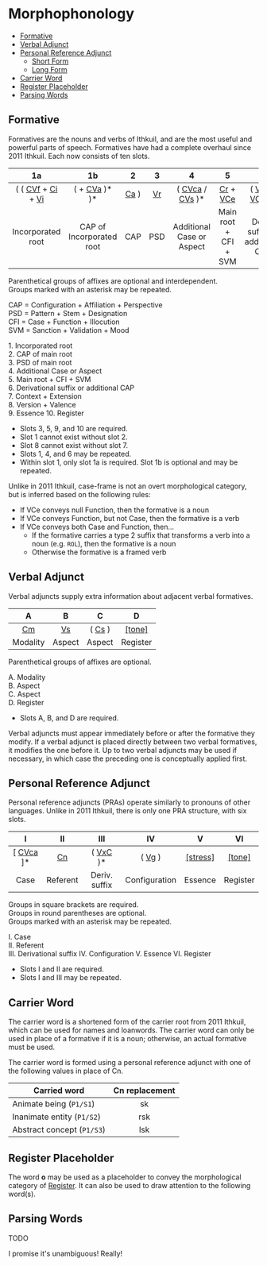 # Morphophonology

* [Formative](#formative)
* [Verbal Adjunct](#verbal-adjunct)
* [Personal Reference Adjunct](#personal-reference-adjunct)
  * [Short Form](#short-form)
  * [Long Form](#long-form)
* [Carrier Word](#carrier-word)
* [Register Placeholder](#register-placeholder)
* [Parsing Words](#parsing-words)

## Formative

Formatives are the nouns and verbs of Ithkuil, and are the most useful and powerful parts of speech. Formatives have had a complete overhaul since 2011 Ithkuil. Each now consists of ten slots.

|                                  1a                                   |                    1b                     |           2           |          3          |                          4                           |                      5                      |                              6                               |           7           |              8               |                      9                      |                     10                     |
|:---------------------------------------------------------------------:|:-----------------------------------------:|:---------------------:|:-------------------:|:----------------------------------------------------:|:-------------------------------------------:|:------------------------------------------------------------:|:---------------------:|:----------------------------:|:-------------------------------------------:|:------------------------------------------:|
| ( ( [CVf](affixes.md#cvf) + [Ci](affixes.md#ci) + [Vi](affixes.md#vi) | ( + [CVa](affixes.md#cva-and-vca) )\* )\* | [Ca](affixes.md#ca) ) | [Vr](affixes.md#vr) | ( [CVca](affixes.md#cvc) / [CVs](affixes.md#cvs) )\* | [Cr](affixes.md#cr) + [VCe](affixes.md#vce) | ( [VxC](deriv_suffix.md) / [VCa](affixes.md#cva-and-vca) )\* | ( [Vt](affixes.md#vt) | ( '[VCv](affixes.md#vcv) ) ) | [[stress]](essence_and_register.md#essence) | [[tone]](essence_and_register.md#register) |
|                           Incorporated root                           |         CAP of Incorporated root          |          CAP          |         PSD         |              Additional Case or Aspect               |            Main root + CFI + SVM            |               Deriv. suffix or additional CAP                |  Context + Extension  |      Version + Valence       |                   Essence                   |                  Register                  |

Parenthetical groups of affixes are optional and interdependent.  
Groups marked with an asterisk may be repeated.

CAP = Configuration + Affiliation + Perspective  
PSD = Pattern + Stem + Designation  
CFI = Case + Function + Illocution  
SVM = Sanction + Validation + Mood

1\. Incorporated root  
2\. CAP of main root  
3\. PSD of main root  
4\. Additional Case or Aspect  
5\. Main root + CFI + SVM  
6\. Derivational suffix or additional CAP  
7\. Context + Extension  
8\. Version + Valence  
9\. Essence
10\. Register

* Slots 3, 5, 9, and 10 are required.
* Slot 1 cannot exist without slot 2.
* Slot 8 cannot exist without slot 7.
* Slots 1, 4, and 6 may be repeated.
* Within slot 1, only slot 1a is required. Slot 1b is optional and may be repeated.

Unlike in 2011 Ithkuil, case-frame is not an overt morphological category, but is inferred based on the following rules:

* If VCe conveys null Function, then the formative is a noun
* If VCe conveys Function, but not Case, then the formative is a verb
* If VCe conveys both Case and Function, then...
  * If the formative carries a type 2 suffix that transforms a verb into a noun (e.g. `ROL`), then the formative is a noun
  * Otherwise the formative is a framed verb

## Verbal Adjunct

Verbal adjuncts supply extra information about adjacent verbal formatives.

|          A          |             B              |               C                |                     D                      |
|:-------------------:|:--------------------------:|:------------------------------:|:------------------------------------------:|
| [Cm](affixes.md#cm) | [Vs](affixes.md#cs-and-vs) | ( [Cs](affixes.md#cs-and-vs) ) | [[tone]](essence_and_register.md#register) |
|      Modality       |           Aspect           |             Aspect             |                  Register                  |

Parenthetical groups of affixes are optional.

A. Modality  
B. Aspect  
C. Aspect  
D. Register

* Slots A, B, and D are required.

Verbal adjuncts must appear immediately before or after the formative they modify. If a verbal adjunct is placed directly between two verbal formatives, it modifies the one before it. Up to two verbal adjuncts may be used if necessary, in which case the preceding one is conceptually applied first.

## Personal Reference Adjunct

Personal reference adjuncts (PRAs) operate similarly to pronouns of other languages. Unlike in 2011 Ithkuil, there is only one PRA structure, with six slots.

|              I               |         II          |            III             |           IV            |                      V                      |                     VI                     |
|:----------------------------:|:-------------------:|:--------------------------:|:-----------------------:|:-------------------------------------------:|:------------------------------------------:|
| [ [CVca](affixes.md#cvc) ]\* | [Cn](affixes.md#cn) | ( [VxC](affixes.md#vxc) )* | ( [Vg](affixes.md#cg) ) | [[stress]](essence_and_register.md#essence) | [[tone]](essence_and_register.md#register) |
|             Case             |      Referent       |       Deriv. suffix        |      Configuration      |                   Essence                   |                  Register                  |

Groups in square brackets are required.  
Groups in round parentheses are optional.  
Groups marked with an asterisk may be repeated.

I. Case  
II. Referent  
III. Derivational suffix
IV. Configuration
V. Essence
VI. Register

* Slots I and II are required.
* Slots I and III may be repeated.

## Carrier Word

The carrier word is a shortened form of the carrier root from 2011 Ithkuil, which can be used for names and loanwords. The carrier word can only be used in place of a formative if it is a noun; otherwise, an actual formative must be used.

The carrier word is formed using a personal reference adjunct with one of the following values in place of Cn.

| Carried word               | Cn replacement |
|----------------------------|:--------------:|
| Animate being (`P1/S1`)    |       sk       |
| Inanimate entity (`P1/S2`) |      rsk       |
| Abstract concept (`P1/S3`) |      lsk       |

## Register Placeholder

The word **o** may be used as a placeholder to convey the morphological category of [Register](#essence_and_register.md#register). It can also be used to draw attention to the following word(s).

## Parsing Words

TODO

I promise it's unambiguous! Really!
